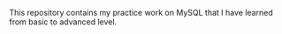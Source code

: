 This repository contains my practice work on MySQL that I have learned from basic to advanced level.
